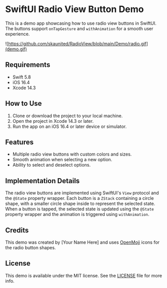 # SwiftUI Radio View Button Demo

This is a demo app showcasing how to use radio view buttons in SwiftUI. The buttons support `onTapGesture` and `withAnimation` for a smooth user experience.

![https://github.com/skaunited/RadioView/blob/main/Demo/radio.gif](demo.gif)

## Requirements

- Swift 5.8
- iOS 16.4
- Xcode 14.3

## How to Use

1. Clone or download the project to your local machine.
2. Open the project in Xcode 14.3 or later.
3. Run the app on an iOS 16.4 or later device or simulator.

## Features

- Multiple radio view buttons with custom colors and sizes.
- Smooth animation when selecting a new option.
- Ability to select and deselect options.

## Implementation Details

The radio view buttons are implemented using SwiftUI's `View` protocol and the `@State` property wrapper. Each button is a `ZStack` containing a circle shape, with a smaller circle shape inside to represent the selected state. When a button is tapped, the selected state is updated using the `@State` property wrapper and the animation is triggered using `withAnimation`.

## Credits

This demo was created by [Your Name Here] and uses [OpenMoji](https://openmoji.org/) icons for the radio button shapes.

## License

This demo is available under the MIT license. See the [LICENSE](LICENSE) file for more info.

